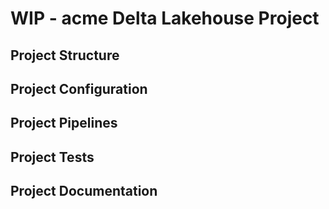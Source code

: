 # WIP - acme Delta Lakehouse Project

## Project Structure

## Project Configuration

## Project Pipelines

## Project Tests

## Project Documentation